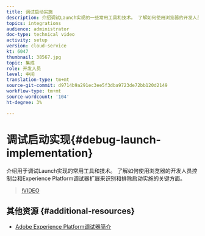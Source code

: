 ```yaml
---
title: 调试启动实施
description: 介绍调试Launch实现的一些常用工具和技术。 了解如何使用浏览器的开发人员控制台和Experience Platform调试器扩展来识别和排除启动实施的关键方面。
topics: integrations
audience: administrator
doc-type: technical video
activity: setup
version: cloud-service
kt: 6047
thumbnail: 38567.jpg
topic: 集成
role: 开发人员
level: 中间
translation-type: tm+mt
source-git-commit: d9714b9a291ec3ee5f3dba9723de72bb120d2149
workflow-type: tm+mt
source-wordcount: '104'
ht-degree: 3%

---
```



# 调试启动实现{#debug-launch-implementation}

介绍用于调试Launch实现的常用工具和技术。 了解如何使用浏览器的开发人员控制台和Experience Platform调试器扩展来识别和排除启动实施的关键方面。

>[!VIDEO](https://video.tv.adobe.com/v/38567?quality=12&learn=on)

## 其他资源 {#additional-resources}

* [Adobe Experience Platform调试器简介](https://docs.adobe.com/content/help/en/platform-learn/tutorials/data-ingestion/web-sdk/introduction-to-the-experience-platform-debugger.html)
